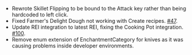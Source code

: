 - Rewrote Skillet Flipping to be bound to the Attack key rather than being hardcoded to left click. 
- Fixed Farmer's Delight Dough not working with Create recipes. [#47](https://github.com/MehVahdJukaar/FarmersDelightRefabricated/issues/47).
- Update REI integration to latest REI, fixing the Cooking Pot integration. [#100](https://github.com/MehVahdJukaar/FarmersDelightRefabricated/issues/100).
- Remove enum extension of EnchantmentCategory for knives as it was causing problems inside developer environments.